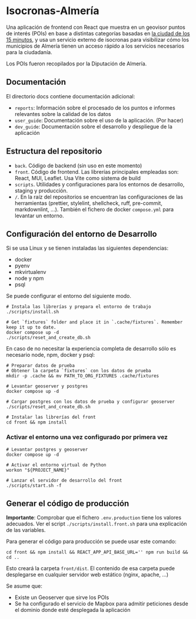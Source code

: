 # Isocronas-Almería

Una aplicación de frontend con React que muestra en un geovisor puntos de interés (POIs) en base a distintas categorías basadas en [la ciudad de los 15 minutos](https://es.wikipedia.org/wiki/Ciudad_de_15_minutos), y usa un servicio externo de isocronas para visibilizar cómo los municipios de Almería tienen un acceso rápido a los servicios necesarios para la ciudadanía.

Los POIs fueron recopilados por la Diputación de Almería.

## Documentación

El directorio docs contiene documentación adicional:

-   `reports`: Información sobre el procesado de los puntos e informes relevantes sobre la calidad de los datos
-   `user_guide`: Documentación sobre el uso de la aplicación. (Por hacer)
-   `dev_guide`: Documentación sobre el desarrollo y despliegue de la aplicación

## Estructura del repositorio

-   `back`. Código de backend (sin uso en este momento)
-   `front`. Código de frontend. Las librerías principales empleadas son: React, MUI, Leaflet. Usa Vite como sistema de build
-   `scripts`. Utilidades y configuraciones para los entornos de desarrollo, staging y producción.
-   `/`. En la raíz del repositorios se encuentran las configuraciones de las herramientas (prettier, stylelint, shellcheck, ruff, pre-commit, markdownlint, ...). También el fichero de docker `compose.yml` para levantar un entorno.

## Configuración del entorno de Desarrollo

Si se usa Linux y se tienen instaladas las siguientes dependencias:

-   docker
-   pyenv
-   mkvirtualenv
-   node y npm
-   psql

Se puede configurar el entorno del siguiente modo.

```shell
# Instala las librerías y prepara el entorno de trabajo
./scripts/install.sh

# Get `fixtures` folder and place it in `.cache/fixtures`. Remember keep it up to date.
docker compose up -d
./scripts/reset_and_create_db.sh
```

En caso de no necesitar la experiencia completa de desarrollo sólo es necesario node, npm, docker y psql:

```shell
# Preparar datos de prueba
# Obtener la carpeta `fixtures` con los datos de prueba
mkdir -p .cache && mv PATH_TO_ORG_FIXTURES .cache/fixtures

# Levantar geoserver y postgres
docker compose up -d

# Cargar postgres con los datos de prueba y configurar geoserver
./scripts/reset_and_create_db.sh

# Instalar las librerías del front
cd front && npm install
```

### Activar el entorno una vez configurado por primera vez

```shell
# Levantar postgres y geoserver
docker compose up -d

# Activar el entorno virtual de Python
workon "${PROJECT_NAME}"

# Lanzar el servidor de desarrollo del front
./scripts/start.sh -f
```

## Generar el código de producción

**Importante**: Comprobar que el fichero `.env.production` tiene los valores adecuados. Ver el script `./scripts/install.front.sh` para una explicación de las variables.

Para generar el código para producción se puede usar este comando:

```shell
cd front && npm install && REACT_APP_API_BASE_URL='' npm run build && cd ..
```

Esto creará la carpeta `front/dist`. El contenido de esa carpeta puede desplegarse en cualquier servidor web estático (nginx, apache, ...)

Se asume que:

-   Existe un Geoserver que sirve los POIs
-   Se ha configurado el servicio de Mapbox para admitir peticiones desde el dominio donde esté desplegada la aplicación
